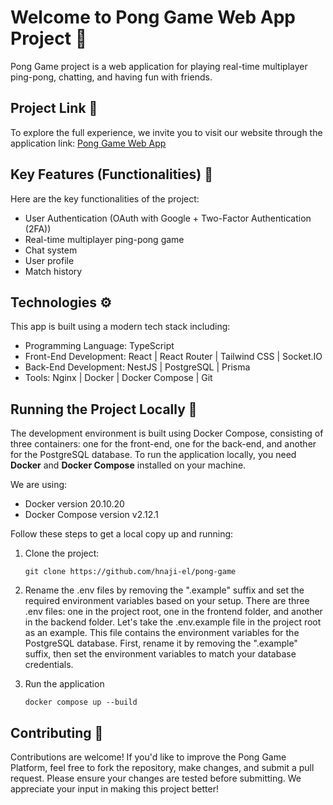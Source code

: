 # Welcome to Pong Game Web App Project 🎉

Pong Game project is a web application for playing real-time multiplayer ping-pong, chatting, and having fun with friends.

## Project Link 🔗

To explore the full experience, we invite you to visit our website through the application link: [Pong Game Web App](https://pingpongpro.me)

## Key Features (Functionalities) 🎯

Here are the key functionalities of the project:

- User Authentication (OAuth with Google + Two-Factor Authentication (2FA))
- Real-time multiplayer ping-pong game
- Chat system
- User profile
- Match history

## Technologies ⚙️

This app is built using a modern tech stack including:

- Programming Language: TypeScript
- Front-End Development: React | React Router | Tailwind CSS | Socket.IO
- Back-End Development: NestJS | PostgreSQL | Prisma
- Tools: Nginx | Docker | Docker Compose | Git

## Running the Project Locally 🚀

The development environment is built using Docker Compose, consisting of three containers: one for the front-end, one for the back-end, and another for the PostgreSQL database. To run the application locally, you need **Docker** and **Docker Compose** installed on your machine.

We are using:

- Docker version 20.10.20
- Docker Compose version v2.12.1

Follow these steps to get a local copy up and running:

1. Clone the project:

   `git clone https://github.com/hnaji-el/pong-game`

2. Rename the .env files by removing the ".example" suffix and set the required environment variables based on your setup. There are three .env files: one in the project root, one in the frontend folder, and another in the backend folder. Let's take the .env.example file in the project root as an example. This file contains the environment variables for the PostgreSQL database. First, rename it by removing the ".example" suffix, then set the environment variables to match your database credentials.

3. Run the application

   `docker compose up --build`

## Contributing 🤝

Contributions are welcome! If you'd like to improve the Pong Game Platform, feel free to fork the repository, make changes, and submit a pull request. Please ensure your changes are tested before submitting. We appreciate your input in making this project better!
